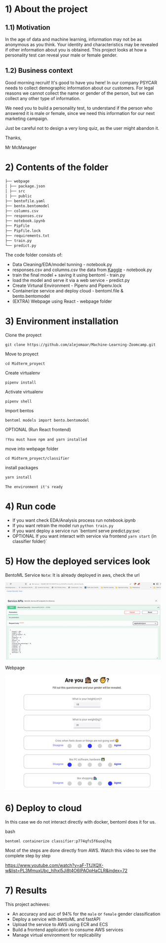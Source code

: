 # 1) About the project

## 1.1) Motivation

In the age of data and machine learning, information may not be as anonymous as you think. Your identity and characteristics may be revealed if other information about you is obtained. This project looks at how a personality test can reveal your male or female gender.

## 1.2) Business context

Good morning recruit! It's good to have you here! In our company PSYCAR needs to collect demographic information about our customers. For legal reasons we cannot collect the name or gender of the person, but we can collect any other type of information.

We need you to build a personality test, to understand if the person who answered it is male or female, since we need this information for our next marketing campaign.

Just be careful not to design a very long quiz, as the user might abandon it.

Thanks,

Mr McManager

# 2) Contents of the folder

```
├── webpage
│ ├── package.json
│ ├── src
│ ├── public
├── bentofile.yaml
├── bento.bentomodel
├── columns.csv
├── responses.csv
├── notebook.ipynb
├── Pipfile
├── Pipfile.lock
├── requirements.txt
├── train.py
└── predict.py
```

The code folder consists of:

- Data Cleaning/EDA/model tunning - notebook.py </li>
- responses.csv and columns.csv the data from [Kaggle](https://www.kaggle.com/datasets/miroslavsabo/young-people-survey) - notebook.py </li>
- train the final model + saving it using bentoml - train.py </li>
- load the model and serve it via a web service - predict.py </li>
- Create Virtunal Environment - Pipenv and Pipenv.lock </li>
- Containerize service and deploy cloud - bentoml.file & bento.bentomodel </li>
- (EXTRA) Webpage using React - webpage folder </li>

# 3) Environment installation

Clone the proyect

```
git clone https://github.com/alejomaar/Machine-Learning-Zoomcamp.git
```

Move to proyect

```
cd Midterm_proyect
```

Create virtualenv

```
pipenv install
```

Activate virtualenv

```
pipenv shell
```

Import bentos

```
bentoml models import bento.bentomodel
```

OPTIONAL (Run React frontend)

`!You must have npm and yarn installed`

move into webpage folder

```
cd Midterm_proyect/classifier
```

install packages

```
yarn install
```

`The environment it's ready`

# 4) Run code

- If you want check EDA/Analysis process run notebook.ipynb
- If you want retrain the model run `python train.py`
- If you want deploy a service run `bentoml serve predict.py:svc
- OPTIONAL If you want interact with service via frontend `yarn start` (in classifier folder)`

# 5) How the deployed services look

BentoML Service
`Note`: It is already deployed in aws, check the url

![bentoml](img/bentoml_service.JPG)

Webpage

![webpage](img/frontend.JPG)

# 6) Deploy to cloud

In this case we do not interact directly with docker, bentoml does it for us.

bash

```
bentoml containerize classifier:p774qfs5f6uoqlhq
```

Most of the steps are done directly from AWS. Watch this video to see the complete step by step

https://www.youtube.com/watch?v=aF-TfJXQX-w&list=PL3MmuxUbc_hIhxl5Ji8t4O6lPAOpHaCLR&index=72

# 7) Results

This project achieves:

- An accuracy and auc of 94% for the `male` or `female` gender classification
- Deploy a service with bentoML and fastAPI
- Upload the service to AWS using ECR and ECS
- Build a frontend application to consume AWS services
- Manage virtual environment for replicability
